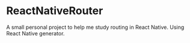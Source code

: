 # ReactNativeRouter
A small personal project to help me study routing in React Native. Using React Native generator.
